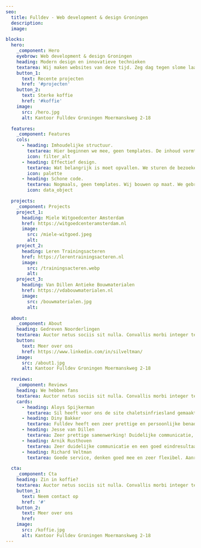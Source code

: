 ```yaml
---
seo:
  title: Fulldev - Web development & design Groningen
  description:
  image:

blocks:
  hero:
    _component: Hero
    eyebrow: Web development & design Groningen
    heading: Modern design en innovatieve technieken
    textarea: Wij maken websites van deze tijd. Zeg dag tegen slome laadtijd, irritante plugins en slechte communicatie.
    button_1:
      text: Recente projecten
      href: '#projecten'
    button_2:
      text: Sterke koffie
      href: '#koffie'
    image:
      src: /hero.jpg
      alt: Kantoor Fulldev Groningen Moermanskweg 2-18

  features:
    _component: Features
    cols:
      - heading: Imhoudelijke structuur.
        textarea: Hier beginnen we mee, geen templates. De inhoud vormt de basis, zodat de bezoeker precies ziet wat 'ie moet zien.
        icon: filter_alt
      - heading: Effectief design.
        textarea: Wat belangrijk is moet opvallen. We sturen de bezoeker naar jouw doel. Maximaal resultaat uit je website.
        icon: palette
      - heading: Schone code.
        textarea: Nogmaals, geen templates. Wij bouwen op maat. We gebruiken alleen wat nodig is, zo blijft je website lightweight.
        icon: data_object

  projects:
    _component: Projects
    project_1:
      heading: Miele Witgoedcenter Amsterdam
      href: https://witgoedcenteramsterdam.nl
      image:
        src: /miele-witgoed.jpeg
        alt:
    project_2:
      heading: Leren Trainingsacteren
      href: https://lerentrainingsacteren.nl
      image:
        src: /trainingsacteren.webp
        alt:
    project_3:
      heading: Van Dillen Antieke Bouwmaterialen
      href: https://vdabouwmaterialen.nl
      image:
        src: /bouwmaterialen.jpg
        alt:

  about:
    _component: About
    heading: Gedreven Noorderlingen
    textarea: Auctor netus sociis sit nulla. Convallis morbi integer tellus, donec habitant fermentum at pharetra vitae. Convallis morbi integer tellus, donec habitant fermentum at pharetra vitae.
    button:
      text: Meer over ons
      href: https://www.linkedin.com/in/silveltman/
    image:
      src: /about1.jpg
      alt: Kantoor Fulldev Groningen Moermanskweg 2-18

  reviews:
    _component: Reviews
    heading: We hebben fans
    textarea: Auctor netus sociis sit nulla. Convallis morbi integer tellus, donec habitant fermentum at pharetra vitae.
    cards:
      - heading: Aloys Spijkerman
        textarea: Sil heeft voor ons de site chaletsinfriesland gemaakt naar zeer tevredenheid. Wij zijn hem ook dankbaar dat hij voor de verhuur smoobu heeft geadviseerd. Er is geen betere!
      - heading: Diny Bakker
        textarea: Fulldev heeft een zeer prettige en persoonlijke benadering! Er wordt goed geluisterd naar de wensen en de visie van de klant. Met als resultaat een zeer originele website die opvalt! Ik ben er erg blij mee!
      - heading: Jesse van Dillen
        textarea: Zeer prettige samenwerking! Duidelijke communicatie, uitleg en bewerkingsprogramma’s. Zeer tevreden met het samen behaalde resultaat
      - heading: Arnik Rusthoven
        textarea: Zeer duidelijke communicatie en een goed eindresultaat!
      - heading: Richard Veltman
        textarea: Goede service, denken goed mee en zeer flexibel. Aanrader!

  cta:
    _component: Cta
    heading: Zin in koffie?
    textarea: Auctor netus sociis sit nulla. Convallis morbi integer tellus, donec habitant fermentum at pharetra vitae. Convallis morbi integer tellus, donec habitant fermentum at pharetra vitae.
    button_1:
      text: Neem contact op
      href: '#'
    button_2:
      text: Meer over ons
      href:
    image:
      src: /koffie.jpg
      alt: Kantoor Fulldev Groningen Moermanskweg 2-18
---
```

